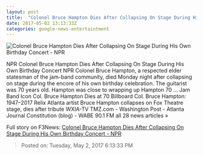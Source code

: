 ```yaml
---
layout: post
title:  "Colonel Bruce Hampton Dies After Collapsing On Stage During His Own Birthday Concert - NPR"
date: 2017-05-02 13:13:33Z
categories: google-news-entertaintment
---
```


![Colonel Bruce Hampton Dies After Collapsing On Stage During His Own Birthday Concert - NPR](https://media.npr.org/assets/img/2017/05/02/gettyimages-675657710_wide-7d2a469fb5f0f8d740105a3b2ddb8e5cb7542ba0.jpg?s=1400)

NPR Colonel Bruce Hampton Dies After Collapsing On Stage During His Own Birthday Concert NPR Colonel Bruce Hampton, a respected elder statesman of the jam-band community, died Monday night after collapsing on stage during the encore of his own birthday celebration. The guitarist was 70 years old. Hampton was close to wrapping up Hampton 70 ... Jam Band Icon Col. Bruce Hampton Dies at 70 Billboard Col. Bruce Hampton: 1947–2017 Relix Atlanta artist Bruce Hampton collapses on Fox Theatre stage, dies after tribute WXIA-TV TMZ.com - Washington Post - Atlanta Journal Constitution (blog) - WABE 90.1 FM all 28 news articles »


Full story on F3News: [Colonel Bruce Hampton Dies After Collapsing On Stage During His Own Birthday Concert - NPR](http://www.f3nws.com/n/Kb4fxG)

> Posted on: Tuesday, May 2, 2017 6:13:33 PM
